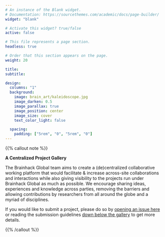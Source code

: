 ```yaml
---
# An instance of the Blank widget.
# Documentation: https://sourcethemes.com/academic/docs/page-builder/
widget: "blank"

# Activate this widget? true/false
active: false

# This file represents a page section.
headless: true

# Order that this section appears on the page.
weight: 20

title:
subtitle:

design:
  columns: "1"
  background:
    image: brain_art/kaleidoscope.jpg
    image_darken: 0.5
    image_parallax: true
    image_position: center
    image_size: cover
    text_color_light: false

  spacing:
    padding: ["5rem", "0", "5rem", "0"]
---
```


{{% callout note %}}

**A Centralized Project Gallery**

The Brainhack Global team aims to create a (de)centralized collaborative working
platform that would facilitate & increase across-site collaborations and
interactions while also giving visibility to the projects run under Brainhack
Global as much as possible. We encourage sharing ideas, experiences and
knowledge across parties, removing the barriers and allowing contributions by
researchers from all around the globe and a myriad of disciplines.

If you would like to submit a project, please do so by
[opening an issue here](https://github.com/brainhackorg/global2022/issues/new/choose)
or reading the submission guidelines [down below the gallery](#guidelines) to
get more details.

{{% /callout %}}
